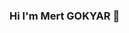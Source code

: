 ### Hi I'm Mert GOKYAR 👋  
<!-- <img src="https://upload.wikimedia.org/wikipedia/pt/0/0b/Doja_Cat_-_Scarlet.png" alt="Scarlet" width="160" height="160"> -->     
<!-- <a href="https://www.linkedin.com/in/mert-g%C3%B6kyar-042594202/" rel="nofollow"><img align="center" src="https://raw.githubusercontent.com/rahuldkjain/github-profile-readme-generator/master/src/images/icons/Social/linked-in-alt.svg" alt="https://www.linkedin.com/in/mert-g%C3%B6kyar-042594202/" height="35" width="45" style="max-width: 100%;"></a> -->
 <!--     🌱      -->
<!--
- 🔭 I’m currently working on ...
- 🌱 I’m currently learning ...
-->
